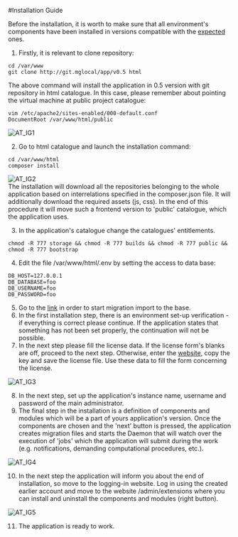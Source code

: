 #Installation Guide  


Before the installation, it is worth to make sure that all environment's components have been installed in versions compatible with the [expected](https://inbssoftware.atlassian.net/wiki/display/AS/Requirements) ones.  
  
1. Firstly, it is relevant to clone repository:  

```console
cd /var/www
git clone http://git.mglocal/app/v0.5 html
```

The above command will install the application in 0.5 version with git repository in html catalogue. 
In this case, please remember about pointing the virtual machine at public project catalogue:  

```console
vim /etc/apache2/sites-enabled/000-default.conf  
DocumentRoot /var/www/html/public
```
  
  ![AT_IG1](https://raw.githubusercontent.com/antaresproject/docs/master/docs/img/docs/installation/installation_guide/AT_IG1.PNG)
  
2. Go to html catalogue and launch the installation command:  

```console
cd /var/www/html
composer install
```
  
  ![AT_IG2](https://raw.githubusercontent.com/antaresproject/docs/master/docs/img/docs/installation/installation_guide/AT_IG2.PNG)  
  The installation will download all the repositories belonging to the whole application based on interrelations specified in the composer.json file. It will additionally download the required assets (js, css). In the end of this procedure it will move such a frontend version to 'public' catalogue, which the application uses.  

3. In the application's catalogue change the catalogues' entitlements.

```console
chmod -R 777 storage && chmod -R 777 builds && chmod -R 777 public && chmod -R 777 bootstrap
```
  
4.  Edit the file /var/www/html/.env by setting the access to data base:

```console
DB_HOST=127.0.0.1
DB_DATABASE=foo
DB_USERNAME=foo
DB_PASSWORD=foo
```
  
5. Go to the [link](http://127.0.0.1/admin/install) in order to start migration import to the base.
6. In the first installation step, there is an environment set-up verification - if everything is correct please continue. If the application states that something has not been set properly, the continuation will not be possible.
7. In the next step please fill the license data. If the license form's blanks are off, proceed to the next step. Otherwise, enter the [website](http://192.168.1.217/license), copy the key and save the license file. Use these data to fill the form concerning the license.
  
  ![AT_IG3](https://raw.githubusercontent.com/antaresproject/docs/master/docs/img/docs/installation/installation_guide/AT_IG3.PNG)
  
8. In the next step, set up the application's instance name, username and password of the main administrator.
9. The final step in the installation is a definition of components and modules which will be a part of yours application's version. Once the components are chosen and the 'next' button is pressed, the application creates migration files and starts the Daemon that will watch over the execution of 'jobs' which the application will submit during the work (e.g. notifications, demanding computational procedures, etc.).
  
  ![AT_IG4](https://raw.githubusercontent.com/antaresproject/docs/master/docs/img/docs/installation/installation_guide/AT_IG4.PNG)
  
10. In the next step the application will inform you about the end of installation, so move to the logging-in website. Log in using the created earlier account and move to the website /admin/extensions where you can install and uninstall the components and modules (right button).
  
  ![AT_IG5](https://raw.githubusercontent.com/antaresproject/docs/master/docs/img/docs/installation/installation_guide/AT_IG5.PNG)
  
11. The application is ready to work.
